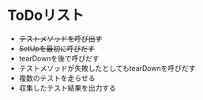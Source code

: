 # ToDoリスト
* ~~テストメソッドを呼び出す~~
* ~~SetUpを最初に呼びだす~~
* tearDownを後で呼びだす
* テストメソッドが失敗したとしてもtearDownを呼びだす
* 複数のテストを走らせる
* 収集したテスト結果を出力する
